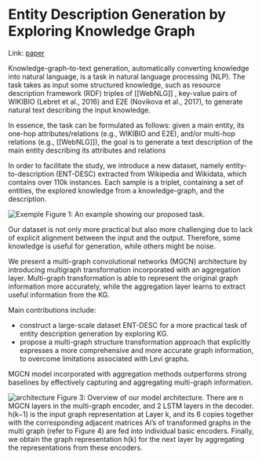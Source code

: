 # Entity Description Generation by Exploring Knowledge Graph
Link: [paper](https://aclanthology.org/2020.emnlp-main.90/)

Knowledge-graph-to-text generation, automatically converting knowledge into natural language, is a task in natural language processing (NLP). The task takes as input some structured knowledge, such as resource description framework (RDF) triples of [[WebNLG]] , key-value pairs of WIKIBIO (Lebret et al., 2016) and E2E (Novikova et al., 2017), to generate natural text describing the input knowledge.

In essence, the task can be formulated as follows: given a main entity, its one-hop attributes/relations (e.g., WIKIBIO and E2E), and/or multi-hop relations (e.g., [[WebNLG]]), the goal is to generate a text description of the main entity describing its attributes and relations

In order to facilitate the study, we introduce a new dataset, namely entity-to-description (ENT-DESC) extracted from Wikipedia and Wikidata, which contains over 110k instances. Each sample is a triplet, containing a set of entities, the explored knowledge from a knowledge-graph, and the description.

![Exemple](https://d3i71xaburhd42.cloudfront.net/dab2e008216068c00d359684d6b0c3887d062de1/1-Figure1-1.png)
Figure 1: An example showing our proposed task.

Our dataset is not only more practical but also more challenging due to lack of explicit alignment between the input and the output. Therefore, some knowledge is useful for generation, while others might be noise.

We present a multi-graph convolutional networks (MGCN) architecture by introducing multigraph transformation incorporated with an aggregation layer. Multi-graph transformation is able to represent the original graph information more accurately, while the aggregation layer learns to extract useful information from the KG.

Main contributions include:
- construct a large-scale dataset ENT-DESC for a more practical task of entity description generation by exploring KG.
- propose a multi-graph structure transformation approach that explicitly expresses a more comprehensive and more accurate graph information, to overcome limitations associated with Levi graphs.

MGCN model incorporated with aggregation methods outperforms strong baselines by effectively capturing and aggregating multi-graph information.

![architecture](https://d3i71xaburhd42.cloudfront.net/dab2e008216068c00d359684d6b0c3887d062de1/5-Figure3-1.png)
Figure 3: Overview of our model architecture. There are n MGCN layers in the multi-graph encoder, and 2 LSTM layers in the decoder. h(k−1) is the input graph representation at Layer k, and its 6 copies together with the corresponding adjacent matrices Ai’s of transformed graphs in the multi graph (refer to Figure 4) are fed into individual basic encoders. Finally, we obtain the graph representation h(k) for the next layer by aggregating the representations from these encoders.